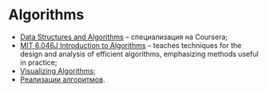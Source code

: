 # Algorithms


* [Data Structures and Algorithms](https://www.coursera.org/specializations/data-structures-algorithms) – специализация на Coursera;
* [MIT 6.046J Introduction to Algorithms](http://ocw.mit.edu/courses/electrical-engineering-and-computer-science/6-046j-introduction-to-algorithms-sma-5503-fall-2005/) – teaches techniques for the design and analysis of efficient algorithms, emphasizing methods useful in practice;
* [Visualizing Algorithms](https://bost.ocks.org/mike/algorithms/);
* [Реализации алгоритмов](https://ru.m.wikibooks.org/wiki/Реализации_алгоритмов).
